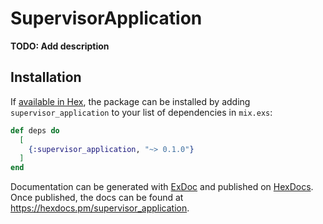 # SupervisorApplication

**TODO: Add description**

## Installation

If [available in Hex](https://hex.pm/docs/publish), the package can be installed
by adding `supervisor_application` to your list of dependencies in `mix.exs`:

```elixir
def deps do
  [
    {:supervisor_application, "~> 0.1.0"}
  ]
end
```

Documentation can be generated with [ExDoc](https://github.com/elixir-lang/ex_doc)
and published on [HexDocs](https://hexdocs.pm). Once published, the docs can
be found at <https://hexdocs.pm/supervisor_application>.

